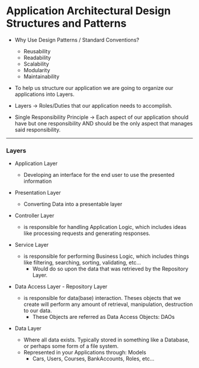 # Application Architectural Design Structures and Patterns

- Why Use Design Patterns / Standard Conventions?
  - Reusability
  - Readability
  - Scalability
  - Modularity
  - Maintainability

- To help us structure our application we are going to organize our applications into Layers.
- Layers -> Roles/Duties that our application needs to accomplish.
- Single Responsibility Principle -> Each aspect of our application should have but one responsibility AND should be the only aspect that manages said responsibility.

---

### Layers

- Application Layer
  - Developing an interface for the end user to use the presented information

- Presentation Layer
  - Converting Data into a presentable layer

- Controller Layer
  - is responsible for handling Application Logic, which includes ideas like processing requests and generating responses.

- Service Layer
  - is responsible for performing Business Logic, which includes things like filtering, searching, sorting, validating, etc...
    - Would do so upon the data that was retrieved by the Repository Layer.

- Data Access Layer - Repository Layer
  - is responsible for data(base) interaction. Theses objects that we create will perform any amount of retrieval, manipulation, destruction to our data.
    - These Objects are referred as Data Access Objects: DAOs

- Data Layer 
  - Where all data exists. Typically stored in something like a Database, or perhaps some form of a file system.
  - Represented in your Applications through: Models
    - Cars, Users, Courses, BankAccounts, Roles, etc...